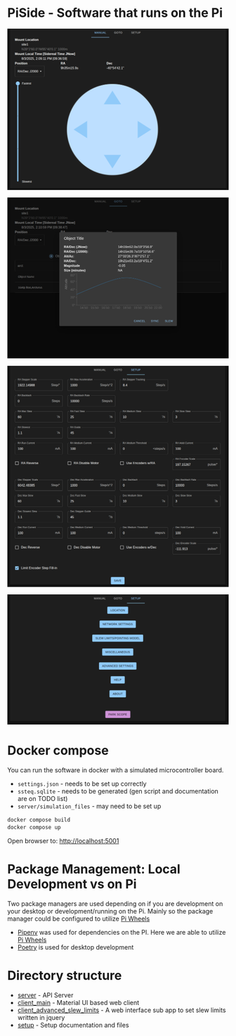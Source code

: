 # PiSide - Software that runs on the Pi

![Screen shot of web client software running, circle in middle control directions, side vertical slider for speed.](./imgs/shot1.png)

![Screen shot of web client software running, a graph with time and altitude of Arcuturus with coordinates listed](./imgs/shot2.png)

![Screen shot of web client software running, advanced configuration window showing settings like steps per degrees, backlash, acceleration](./imgs/shot3.png)

![Screen shot of web client software running, setup menu with a set of buttons to different configuration screens](./imgs/shot4.png)

# Docker compose

You can run the software in docker with a simulated microcontroller board.

* `settings.json` - needs to be set up correctly
* `ssteq.sqlite` - needs to be generated (gen script and documentation are on TODO list)
* `server/simulation_files` - may need to be set up

```bash
docker compose build
docker compose up
```

Open browser to: [http://localhost:5001](http://localhost:5001)

# Package Management: Local Development vs on Pi

Two package managers are used depending on if you are development on your desktop or development/running on the Pi.
Mainly so the package manager could be configured to utilize [Pi Wheels](https://www.piwheels.org/)

* [Pipenv](https://pipenv.pypa.io/en/latest/) was used for dependencies on the PI. Here we are able to
  utilize [Pi Wheels](https://www.piwheels.org/)
* [Poetry](https://python-poetry.org/) is used for desktop development

# Directory structure

* [server](server) - API Server
* [client_main](client_main) - Material UI based web client
* [client_advanced_slew_limits](client_advanced_slew_limits) - A web interface sub app to set slew limits written in
  jquery
* [setup](setup) - Setup documentation and files